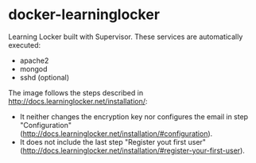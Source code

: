 # docker-learninglocker

Learning Locker built with Supervisor.
These services are automatically executed:
* apache2
* mongod
* sshd (optional)

The image follows the steps described in http://docs.learninglocker.net/installation/:
* It neither changes the encryption key nor configures the email in step "Configuration" (http://docs.learninglocker.net/installation/#configuration).
* It does not include the last step "Register yout first user" (http://docs.learninglocker.net/installation/#register-your-first-user).
